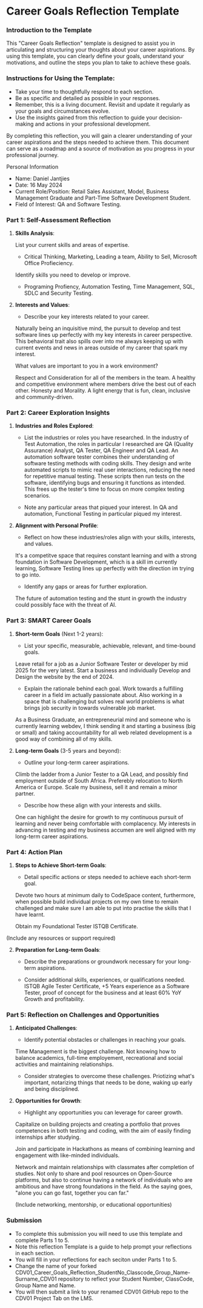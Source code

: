
# Career Goals Reflection Template

### Introduction to the Template

This "Career Goals Reflection" template is designed to assist you in articulating and structuring your thoughts about your career aspirations. By using this template, you can clearly define your goals, understand your motivations, and outline the steps you plan to take to achieve these goals.

### Instructions for Using the Template:

- Take your time to thoughtfully respond to each section.
- Be as specific and detailed as possible in your responses.
- Remember, this is a living document. Revisit and update it regularly as your goals and circumstances evolve.
- Use the insights gained from this reflection to guide your decision-making and actions in your professional development.

By completing this reflection, you will gain a clearer understanding of your career aspirations and the steps needed to achieve them. This document can serve as a roadmap and a source of motivation as you progress in your professional journey.

Personal Information

- Name: Daniel Jantjies
- Date: 16 May 2024
- Current Role/Position: Retail Sales Assistant, Model, Business Management Graduate and Part-Time Software Development Student.
- Field of Interest: QA and Software Testing.

### Part 1: Self-Assessment Reflection

1. **Skills Analysis**:
    
    List your current skills and areas of expertise.
    - Critical Thinking, Marketing, Leading a team, Ability to Sell, Microsoft Office Profieciency.

    Identify skills you need to develop or improve.
    - Programing Profiency, Automation Testing, Time Management, SQL, SDLC and Security Testing.

2. **Interests and Values**:
    
    - Describe your key interests related to your career.

    Naturally being an inquisitive mind, the pursuit to develop and test software lines up perfectly with my key interests in career perspective. This behavioral trait also spills over into me always keeping up with current events and news in areas outside of my career that spark my interest.

     What values are important to you in a work environment?

     Respect and Consideration for all of the members in the team. A healthy and competitive environment where members drive the best out of each other. Honesty and Morality. A light energy that is fun, clean, inclusive and community-driven. 

### Part 2: Career Exploration Insights

1. **Industries and Roles Explored**:
    
    - List the industries or roles you have researched.
    In the industry of Test Automation, the roles in particular I researched are QA (Quality Assurance) Analyst, QA Tester, QA Engineer and QA Lead. An automation software tester combines their understanding of software testing methods with coding skills. They design and write automated scripts to mimic real user interactions, reducing the need for repetitive manual testing. These scripts then run tests on the software, identifying bugs and ensuring it functions as intended. This frees up the tester's time to focus on more complex testing scenarios.

    - Note any particular areas that piqued your interest.
    In QA and automation, Functional Testing in particular piqued my interest.

2. **Alignment with Personal Profile**:
    
    - Reflect on how these industries/roles align with your skills, interests, and values.

    It's a competitve space that requires constant learning and with a strong foundation in Software Development, which is a skill im currently learning, Software Testing lines up perfectly with the direction im trying to go into.

    - Identify any gaps or areas for further exploration.

    The future of automation testing and the stunt in growth the industry could possibly face with the threat of AI.

### Part 3: SMART Career Goals

1. **Short-term Goals** (Next 1-2 years):
    
    - List your specific, measurable, achievable, relevant, and time-bound goals.

    Leave retail for a job as a Junior Software Tester or developer by mid 2025 for the very latest.
    Start a business and individually Develop and Design the website by the end of 2024. 

    - Explain the rationale behind each goal.
    Work towards a fulfilling career in a field im actually passionate about. Also working in a space that is challenging but solves real world problems is what brings job security in towards vulnerable job market. 

    As a Business Graduate, an entrepreneurial mind and someone who is currently learning webdev, I think sending it and starting a business (big or small) and taking accountability for all web related development is a good way of combining all of my skills. 



2. **Long-term Goals** (3-5 years and beyond):
    
    - Outline your long-term career aspirations.

    Climb the ladder from a Junior Tester to a QA Lead, and possibly find employment outside of South Africa. Preferebly relocation to North America or Europe. Scale my business, sell it and remain a minor partner. 

    - Describe how these align with your interests and skills.

    One can highlight the desire for growth to my continuous pursuit of learning and never being comfortable with complacency. My interests in advancing in testing and my business accumen are well aligned with my long-term career aspirations.
    
### Part 4: Action Plan

1. **Steps to Achieve Short-term Goals**:
    
    - Detail specific actions or steps needed to achieve each short-term goal.

    Devote two hours at minimum daily to CodeSpace content, furthermore, when possible build individual projects on my own time to remain challenged and make sure I am able to put into practise the skills that I have learnt.

    Obtain my Foundational Tester ISTQB Certificate.

 (Include any resources or support required)

2. **Preparation for Long-term Goals**:
    
    - Describe the preparations or groundwork necessary for your long-term aspirations.


    - Consider additional skills, experiences, or qualifications needed.
    ISTQB Agile Tester Certificate, +5 Years experience as a Software Tester, proof of concept for the business and at least 60% YoY Growth and profitability.


### Part 5: Reflection on Challenges and Opportunities

1. **Anticipated Challenges**:
    
    - Identify potential obstacles or challenges in reaching your goals.

    Time Management is the biggest challenge. Not knowing how to balance academics, full-time employement, recreational and social activities and maintaining relationships. 

    - Consider strategies to overcome these challenges.
    Priotizing what's important, notarizing things that needs to be done, waking up early and being disciplined.

2. **Opportunities for Growth**:
    
    - Highlight any opportunities you can leverage for career growth.

    Capitalize on building projects and creating a portfolio that proves competences in both testing and coding, with the aim of easily finding internships after studying.

    Join and participate in Hackathons as means of combining learning and engagement with like-minded individuals.

    Network and maintain relationships with classmates after completion of studies. Not only to share and pool resources on Open-Source platforms, but also to continue having a network of individuals who are ambitious and have strong foundations in the field. As the saying goes, "alone you can go fast, together you can far."

    (Include networking, mentorship, or educational opportunities)

### Submission

- To complete this submission you will need to use this template and complete Parts 1 to 5.
- Note this reflection Template is a guide to help prompt your reflections in each section.
- You will fill in your reflections for each seciton under Parts 1 to 5.
- Change the name of your forked CDV01_Career_Goals_Reflection_StudentNo_Classcode_Group_Name-Surname_CDV01 repository to reflect your Student Number, ClassCode, Group Name and Name.
- You will then submit a link to your renamed CDV01 GitHub repo to the CDV01 Project Tab on the LMS.


